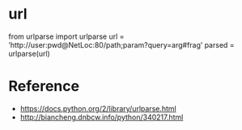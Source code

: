 # url

from urlparse import urlparse
url = ’http://user:pwd@NetLoc:80/path;param?query=arg#frag’
parsed = urlparse(url)

# Reference

 - https://docs.python.org/2/library/urlparse.html
 - http://biancheng.dnbcw.info/python/340217.html